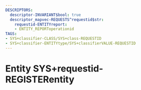 ```yaml
---
DESCRIPTORS:
  descriptor-INVARIANT$bool: true
  descriptor_mapvec-REQUESTS^requestid$str:
    requestid-ENTITYreport:
    - ENTITY_REPORToperationid
TAGS:
- SYS+classifier-CLASS/SYS+class-REQUESTID
- SYS+classifier-ENTITYtype/SYS+classifierVALUE-REQUESTID
---
```

# Entity SYS+requestid-REGISTERentity

